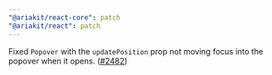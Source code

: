 ```yaml
---
"@ariakit/react-core": patch
"@ariakit/react": patch
---
```


Fixed `Popover` with the `updatePosition` prop not moving focus into the popover when it opens. ([#2482](https://github.com/ariakit/ariakit/pull/2482))
